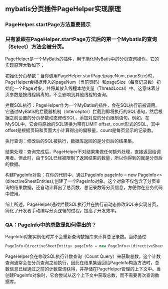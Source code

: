 ## mybatis分页插件PageHelper实现原理

### PageHelper.startPage方法重要提示

### 只有紧跟在PageHelper.startPage方法后的第一个Mybatis的查询（Select）方法会被分页。

PageHelper是一个MyBatis的插件，用于简化MyBatis中的分页查询操作。它的实现原理大致如下：

初始化分页参数：当你调用PageHelper.startPage(pageNum, pageSize)时，PageHelper会根据传入的pageNum（当前页码）和pageSize（每页记录数）初始化一个Page对象，并将其放入线程本地变量（ThreadLocal）中。这意味着分页参数是按线程隔离的，不会影响到其他线程的查询。

拦截SQL执行：PageHelper作为一个MyBatis的插件，会在SQL执行前被调用。它通过MyBatis的拦截器机制（Interceptor）拦截到即将执行的SQL语句，然后根据之前设置的分页参数动态修改SQL，添加对应的分页限制语句。例如，在MySQL中，它会将原始的SQL转换为带有LIMIT offset, count形式的SQL，其中offset是根据页码和页面大小计算得出的偏移量，count是每页显示的记录数。

执行查询：修改后的SQL被执行，数据库返回的是分页后的结果集。

结果处理：查询完成后，PageHelper不对结果集做任何额外处理，直接返回给调用者。但此时，由于SQL已经被限制了返回结果的数量，所以你得到的就是分页后的数据。

构建PageInfo对象：在你的代码中，通过PageInfo<DirectiveSheetEntity> pageInfo = new PageInfo<>(directiveSheetEntities);创建了一个PageInfo对象。这个对象不仅包含了分页查询的结果数据，还自动计算出了总页数、总记录数等分页信息，方便你在业务代码中使用。

综上所述，PageHelper通过拦截SQL执行并在执行前动态修改SQL来实现分页，简化了开发者手动编写分页逻辑的过程，提高了开发效率。

### QA：PageInfo中的总数是如何得出的？

PageInfo对象实例化时并不会重新查询数据库来计算总记录数。当你通过

```java
PageInfo<DirectiveSheetEntity> pageInfo = new PageInfo<>(directiveSheetEntities);
```

PageHelper会在修改SQL执行计数查询（Count Query）来获取总数，这个计数查询通常会在分页查询之前执行，因此在结果集返回给PageInfo构造方法时，总数信息已经通过之前的计数查询获得，并存储在PageHelper管理的上下文中。当创建PageInfo对象时，它会尝试从这个上下文中获取总数，而不需要再次查询数据库。
